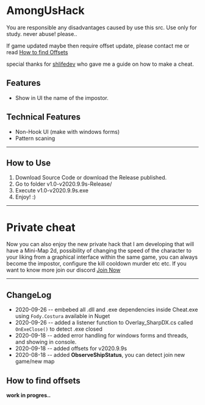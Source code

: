  

# AmongUsHack


 You are responsible any disadvantages caused by use this src. Use only for study. never abuse! please..
  
 If game updated maybe then require offset update, please contact me or read [How to find Offsets](https://github.com/martuuamengual/AmongUsHack#how-to-find-offsets)
 
 special thanks for [shlifedev](https://github.com/shlifedev/AmongUsMemory) who gave me a guide on how to make a cheat.
 
## Features
 * Show in UI the name of the impostor.

## Technical Features
 * Non-Hook UI (make with windows forms)
 * Pattern scaning
  
  ----------------------
## How to Use
 1. Download Source Code or download the Release published.
 2. Go to folder v1.0-v2020.9.9s-Release/
 3. Execute v1.0-v2020.9.9s.exe
 4. Enjoy! :)
 
 ----------------------
 
# Private cheat

Now you can also enjoy the new private hack that I am developing that will have a Mini-Map 2d, possibility of changing 
the speed of the character to your liking from a graphical interface within the same game, you can always become the 
impostor, configure the kill cooldown murder etc etc. If you want to know more join our discord [Join Now](https://discord.gg/QAvnjzT)

----------------------
 
 
## ChangeLog
 * 2020-09-26 -- embebed all .dll and .exe dependencies inside Cheat.exe using `Fody.Costura` available in Nuget
 * 2020-09-26 -- added a listener function to Overlay_SharpDX.cs called `OnExeClose()` to detect .exe closed
 * 2020-09-18 -- added error handling for windows forms and threads, and showing in console.
 * 2020-09-18 -- added offsets for v2020.9.9s
 * 2020-08-18 -- added **ObserveShipStatus**, you can detect join new game/new map
 
 
 
## How to find offsets
  **work in progres..**
 
 
 
